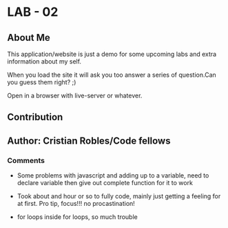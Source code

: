 # LAB - 02  

## About Me

This application/website is just a demo for some upcoming labs and extra information about my self.

When you load the site it will ask you too answer a series of question.Can you guess them right? ;)

Open in a browser with live-server or whatever.

## Contribution

## **Author: Cristian Robles/Code fellows**

### Comments

- Some problems with javascript and adding up to a variable, need to declare variable then give out complete function for it to work  

- Took about and hour or so to fully code, mainly just getting a feeling for at first. Pro tip, focus!!! no procastination!
  
- for loops inside for loops, so much trouble 
